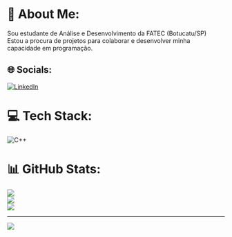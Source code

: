 # 💫 About Me:
Sou estudante de Análise e Desenvolvimento da FATEC (Botucatu/SP)<br>Estou a procura de projetos para colaborar e desenvolver minha capacidade em programação.<br>


## 🌐 Socials:
[![LinkedIn](https://img.shields.io/badge/LinkedIn-%230077B5.svg?logo=linkedin&logoColor=white)](https://linkedin.com/in/https://www.linkedin.com/in/pamela-roustini-84906473/) 

# 💻 Tech Stack:
![C++](https://img.shields.io/badge/c++-%2300599C.svg?style=plastic&logo=c%2B%2B&logoColor=white)
# 📊 GitHub Stats:
![](https://github-readme-stats.vercel.app/api?username=PamRoustini&theme=dracula&hide_border=false&include_all_commits=false&count_private=false)<br/>
![](https://github-readme-streak-stats.herokuapp.com/?user=PamRoustini&theme=dracula&hide_border=false)<br/>
![](https://github-readme-stats.vercel.app/api/top-langs/?username=PamRoustini&theme=dracula&hide_border=false&include_all_commits=false&count_private=false&layout=compact)

---
[![](https://visitcount.itsvg.in/api?id=PamRoustini&icon=0&color=0)](https://visitcount.itsvg.in)

<!-- Proudly created with GPRM ( https://gprm.itsvg.in ) -->